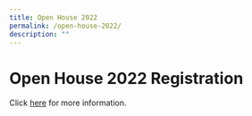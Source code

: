 ```yaml
---
title: Open House 2022
permalink: /open-house-2022/
description: ""
---
```

# **Open House 2022 Registration**

Click [here](https://sites.google.com/d/1u_b1AfvZ7zSSBBTgoWNNaVKOWjXNqBXx/p/1E_X1zTjEZmKP5aSHVjHvtuAsm3Gud2B8/edit) for more information.